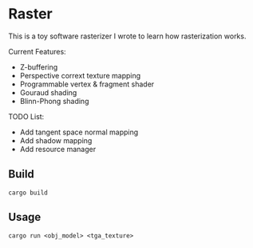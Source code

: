 # Raster

This is a toy software rasterizer I wrote to learn how rasterization works.

Current Features:
- Z-buffering
- Perspective corrext texture mapping
- Programmable vertex & fragment shader
- Gouraud shading
- Blinn-Phong shading

TODO List:
- Add tangent space normal mapping
- Add shadow mapping
- Add resource manager

## Build
```
cargo build
```

## Usage
```
cargo run <obj_model> <tga_texture>
```